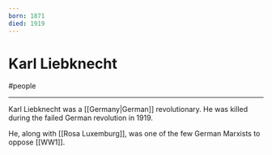 ```yaml
---
born: 1871
died: 1919
---
```

# Karl Liebknecht
#people 

---
Karl Liebknecht was a [[Germany|German]] revolutionary. He was killed during the failed German revolution in 1919.

He, along with [[Rosa Luxemburg]], was one of the few German Marxists to oppose [[WW1]]. 